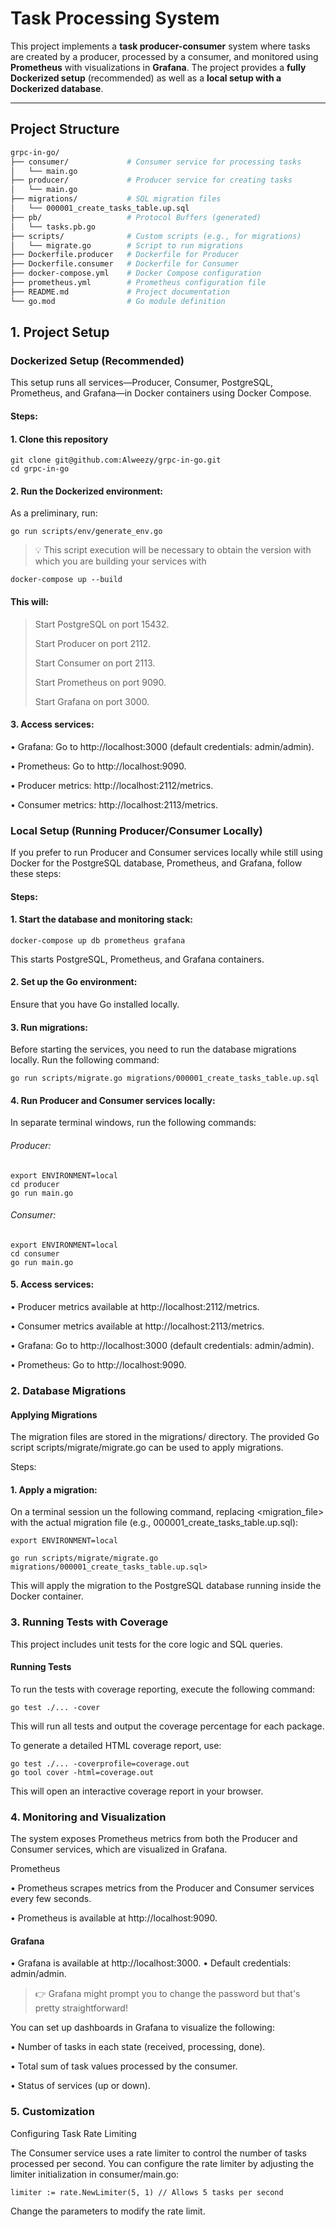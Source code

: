 # Task Processing System

This project implements a **task producer-consumer** system where tasks are created by a producer, processed by a consumer, and monitored using **Prometheus** with visualizations in **Grafana**. The project provides a **fully Dockerized setup** (recommended) as well as a **local setup with a Dockerized database**.

---

## Project Structure

```bash
grpc-in-go/
├── consumer/             # Consumer service for processing tasks
│   └── main.go
├── producer/             # Producer service for creating tasks
│   └── main.go
├── migrations/           # SQL migration files
│   └── 000001_create_tasks_table.up.sql
├── pb/                   # Protocol Buffers (generated)
│   └── tasks.pb.go
├── scripts/              # Custom scripts (e.g., for migrations)
│   └── migrate.go        # Script to run migrations
├── Dockerfile.producer   # Dockerfile for Producer
├── Dockerfile.consumer   # Dockerfile for Consumer
├── docker-compose.yml    # Docker Compose configuration
├── prometheus.yml        # Prometheus configuration file
├── README.md             # Project documentation
└── go.mod                # Go module definition
```

## 1. Project Setup

### Dockerized Setup (Recommended)

This setup runs all services—Producer, Consumer, PostgreSQL, Prometheus, and Grafana—in Docker containers using Docker Compose.

#### Steps:
#### 1. Clone this repository
```
git clone git@github.com:Alweezy/grpc-in-go.git
cd grpc-in-go
```

#### 2.	Run the Dockerized environment:
As a preliminary, run:
```
go run scripts/env/generate_env.go
```
> 💡 This script execution will be necessary to obtain the version with which you are building your services with
```
docker-compose up --build
```
#### This will:
> Start PostgreSQL on port 15432.
> 
> Start Producer on port 2112.
> 
> Start Consumer on port 2113.
> 
> Start Prometheus on port 9090.
> 
> Start Grafana on port 3000.

#### 3.	Access services:
•	Grafana: Go to http://localhost:3000 (default credentials: admin/admin).

•	Prometheus: Go to http://localhost:9090.

•	Producer metrics: http://localhost:2112/metrics.

•	Consumer metrics: http://localhost:2113/metrics.


### Local Setup (Running Producer/Consumer Locally)

If you prefer to run Producer and Consumer services locally while still using Docker for the PostgreSQL database, Prometheus, and Grafana, follow these steps:

#### Steps:

#### 1.	Start the database and monitoring stack:

```
docker-compose up db prometheus grafana
```
This starts PostgreSQL, Prometheus, and Grafana containers.

#### 2.	Set up the Go environment:
Ensure that you have Go installed locally.
#### 3.	Run migrations:
Before starting the services, you need to run the database migrations locally. Run the following command:

```
go run scripts/migrate.go migrations/000001_create_tasks_table.up.sql
```
#### 4.	Run Producer and Consumer services locally:
In separate terminal windows, run the following commands:
###### Producer:

```
export ENVIRONMENT=local
cd producer
go run main.go
```
###### Consumer:
```
export ENVIRONMENT=local
cd consumer
go run main.go
```

#### 5.	Access services:
•	Producer metrics available at http://localhost:2112/metrics.

•	Consumer metrics available at http://localhost:2113/metrics.

•	Grafana: Go to http://localhost:3000 (default credentials: admin/admin).

•	Prometheus: Go to http://localhost:9090.

### 2. Database Migrations

#### Applying Migrations

The migration files are stored in the migrations/ directory. The provided Go script scripts/migrate/migrate.go can be used to apply migrations.

Steps:

#### 1.	Apply a migration:
On a terminal session un the following command, replacing <migration_file> with the actual migration file (e.g., 000001_create_tasks_table.up.sql):

```
export ENVIRONMENT=local

go run scripts/migrate/migrate.go migrations/000001_create_tasks_table.up.sql>
```
This will apply the migration to the PostgreSQL database running inside the Docker container.

### 3. Running Tests with Coverage

This project includes unit tests for the core logic and SQL queries.

#### Running Tests

To run the tests with coverage reporting, execute the following command:

```
go test ./... -cover
```
This will run all tests and output the coverage percentage for each package.

To generate a detailed HTML coverage report, use:

```
go test ./... -coverprofile=coverage.out
go tool cover -html=coverage.out
```

This will open an interactive coverage report in your browser.

### 4. Monitoring and Visualization

The system exposes Prometheus metrics from both the Producer and Consumer services, which are visualized in Grafana.

Prometheus

•	Prometheus scrapes metrics from the Producer and Consumer services every few seconds.

•	Prometheus is available at http://localhost:9090.

#### Grafana

•	Grafana is available at http://localhost:3000.
•	Default credentials: admin/admin.

> 👉 Grafana might prompt you to change the password but that's pretty straightforward!

You can set up dashboards in Grafana to visualize the following:

•	Number of tasks in each state (received, processing, done).

•	Total sum of task values processed by the consumer.

•	Status of services (up or down).

### 5. Customization

Configuring Task Rate Limiting

The Consumer service uses a rate limiter to control the number of tasks processed per second. You can configure the rate limiter by adjusting the limiter initialization in consumer/main.go:

```
limiter := rate.NewLimiter(5, 1) // Allows 5 tasks per second
```
Change the parameters to modify the rate limit.
